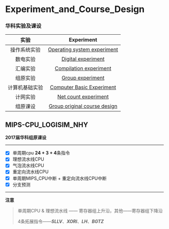# Experiment_and_Course_Design
### 华科实验及课设

|      实验      |            Experiment             |
| :------------: | :-------------------------------: |
|  操作系统实验  | [Operating system experiment][1]  |
|    数电实验    |      [Digital experiment][2]      |
|    汇编实验    |    [Compilation experiment][3]    |
|    组原实验    |       [Group experiment][4]       |
| 计算机基础实验 |  [Computer Basic Experiment][5]   |
|    计网实验    |     [Net count experiment][6]     |
|    组原课设    | [Group original course design][7] |

## MIPS-CPU_LOGISIM_NHY

**2017届华科组原课设**

***

- [x] 单周期cpu **24 + 3 + 4**条指令
- [x] 理想流水线CPU
- [x] 气泡流水线CPU
- [x] 重定向流水线CPU
- [x] 单周期MIPS_CPU中断 + 重定向流水线CPU中断
- [x] 分支预测

***

**注意**

> 单周期CPU & 理想流水线 —— 寄存器组上升沿，其他——寄存器组下降沿
>
> 4条拓展指令——***SLLV***、***XORI***、***LH***、***BGTZ***

[1]:  https://github.com/sunnusmmm/Experiment_and_Course_Design/tree/master/%E6%93%8D%E4%BD%9C%E7%B3%BB%E7%BB%9F%E5%AE%9E%E9%AA%8C%E5%8F%8A%E6%8A%A5%E5%91%8A	"操作系统实验"
[2]:  https://github.com/sunnusmmm/Experiment_and_Course_Design/tree/master/%E6%95%B0%E7%94%B5%E5%AE%9E%E9%AA%8C	"数电实验"
[3]:   https://github.com/sunnusmmm/Experiment_and_Course_Design/tree/master/%E6%B1%87%E7%BC%96%E5%AE%9E%E9%AA%8C	"汇编实验"
[4]:  https://github.com/sunnusmmm/Experiment_and_Course_Design/tree/master/%E7%BB%84%E5%8E%9F%E5%AE%9E%E9%AA%8C%E5%8F%8A%E6%8A%A5%E5%91%8A	"组原实验"
[5]:  https://github.com/sunnusmmm/Experiment_and_Course_Design/tree/master/%E8%AE%A1%E7%AE%97%E6%9C%BA%E5%9F%BA%E7%A1%80%E5%AE%9E%E9%AA%8C%E6%8A%A5%E5%91%8A	"计算机基础实验"
[6]:  https://github.com/sunnusmmm/Experiment_and_Course_Design/tree/master/%E8%AE%A1%E7%BD%91%E5%AE%9E%E9%AA%8C%E5%8F%8A%E6%8A%A5%E5%91%8A	"计网实验"
[7]:  https://github.com/sunnusmmm/Experiment_and_Course_Design/tree/master/%E7%BB%84%E5%8E%9F%E8%AF%BE%E8%AE%BE	"组原课设"